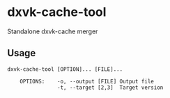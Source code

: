# dxvk-cache-tool

Standalone dxvk-cache merger

Usage
-----
```
dxvk-cache-tool [OPTION]... [FILE]...

    OPTIONS:    -o, --output [FILE]	Output file
                -t, --target [2,3]	Target version

```